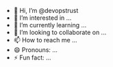 - 👋 Hi, I’m @devopstrust
- 👀 I’m interested in ...
- 🌱 I’m currently learning ...
- 💞️ I’m looking to collaborate on ...
- 📫 How to reach me ...
- 😄 Pronouns: ...
- ⚡ Fun fact: ...

<!---
devopstrust/devopstrust is a ✨ special ✨ repository because its `README.md` (this file) appears on your GitHub profile.
You can click the Preview link to take a look at your changes.
--->
